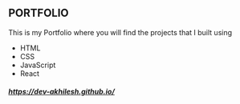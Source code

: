 ## PORTFOLIO
This is my Portfolio where you will find the projects that I built using 
  - HTML
  - CSS
  - JavaScript
  - React
    
##### https://dev-akhilesh.github.io/
